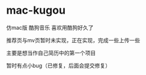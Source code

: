 # mac-kugou
仿mac版 酷狗音乐
喜欢用酷狗好久了

推荐页与mv页暂时未实现，正在实现，完成一些上传一些

主要是想当作自己简历中的第一个项目

暂时有点小bug（已修复，后面会提交修复）
